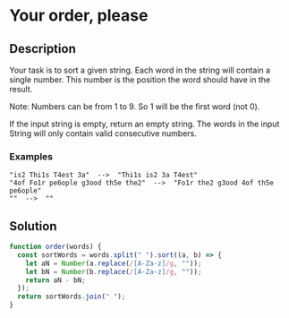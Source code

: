 # Your order, please

## Description

Your task is to sort a given string. Each word in the string will contain a single number. This number is the position the word should have in the result.

Note: Numbers can be from 1 to 9. So 1 will be the first word (not 0).

If the input string is empty, return an empty string. The words in the input String will only contain valid consecutive numbers.

### Examples

```
"is2 Thi1s T4est 3a"  -->  "Thi1s is2 3a T4est"
"4of Fo1r pe6ople g3ood th5e the2"  -->  "Fo1r the2 g3ood 4of th5e pe6ople"
""  -->  ""
```

## Solution

```javascript
function order(words) {
  const sortWords = words.split(" ").sort((a, b) => {
    let aN = Number(a.replace(/[A-Za-z]/g, ""));
    let bN = Number(b.replace(/[A-Za-z]/g, ""));
    return aN - bN;
  });
  return sortWords.join(" ");
}
```
